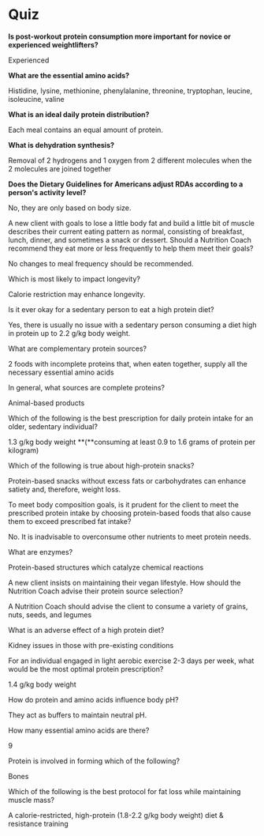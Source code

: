# Quiz

**Is post-workout protein consumption more important for novice or experienced weightlifters?**

Experienced

**What are the essential amino acids?**

Histidine, lysine, methionine, phenylalanine, threonine, tryptophan, leucine, isoleucine, valine

**What is an ideal daily protein distribution?**

Each meal contains an equal amount of protein.

**What is dehydration synthesis?**

Removal of 2 hydrogens and 1 oxygen from 2 different molecules when the 2 molecules are joined together

**Does the Dietary Guidelines for Americans adjust RDAs according to a person's activity level?**

No, they are only based on body size.

A new client with goals to lose a little body fat and build a little bit of muscle describes their current eating pattern as normal, consisting of breakfast, lunch, dinner, and sometimes a snack or dessert. Should a Nutrition Coach recommend they eat more or less frequently to help them meet their goals?

No changes to meal frequency should be recommended.



Which is most likely to impact longevity?

Calorie restriction may enhance longevity.



Is it ever okay for a sedentary person to eat a high protein diet?

Yes, there is usually no issue with a sedentary person consuming a diet high in protein up to 2.2 g/kg body weight.



What are complementary protein sources?

2 foods with incomplete proteins that, when eaten together, supply all the necessary essential amino acids



In general, what sources are complete proteins?

Animal-based products



Which of the following is the best prescription for daily protein intake for an older, sedentary individual?

1.3 g/kg body weight **\(**consuming at least 0.9 to 1.6 grams of protein per kilogram\)



Which of the following is true about high-protein snacks?

Protein-based snacks without excess fats or carbohydrates can enhance satiety and, therefore, weight loss.



To meet body composition goals, is it prudent for the client to meet the prescribed protein intake by choosing protein-based foods that also cause them to exceed prescribed fat intake?

No. It is inadvisable to overconsume other nutrients to meet protein needs.



What are enzymes?

Protein-based structures which catalyze chemical reactions



A new client insists on maintaining their vegan lifestyle. How should the Nutrition Coach advise their protein source selection?

A Nutrition Coach should advise the client to consume a variety of grains, nuts, seeds, and legumes



What is an adverse effect of a high protein diet?

Kidney issues in those with pre-existing conditions



For an individual engaged in light aerobic exercise 2-3 days per week, what would be the most optimal protein prescription?

1.4 g/kg body weight



How do protein and amino acids influence body pH?

They act as buffers to maintain neutral pH.



How many essential amino acids are there?

9

Protein is involved in forming which of the following?

Bones



Which of the following is the best protocol for fat loss while maintaining muscle mass?

A calorie-restricted, high-protein \(1.8-2.2 g/kg body weight\) diet & resistance training







